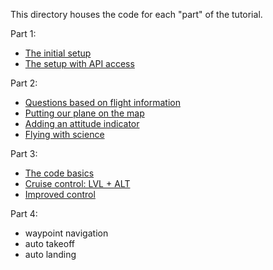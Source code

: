 This directory houses the code for each "part" of the tutorial.

Part 1:
- [The initial setup](./part%201/simple)
- [The setup with API access](./part%201/elaborate)

Part 2:
- [Questions based on flight information](./part%202/questions)
- [Putting our plane on the map](./part%202/maps)
- [Adding an attitude indicator](./part%202/attitude)
- [Flying with science](./part%202/science)

Part 3:
- [The code basics](./part%203/basics)
- [Cruise control: LVL + ALT](./part%203/cruise%20control)
- [Improved control](./part%203/dynamic)

Part 4:
- waypoint navigation
- auto takeoff
- auto landing
